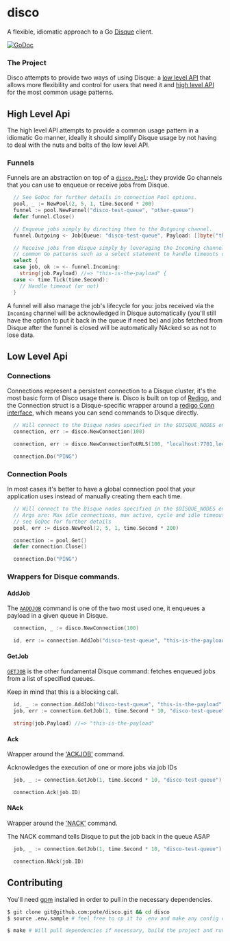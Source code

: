 # disco

A flexible, idiomatic approach to a Go [Disque](https://github.com/antirez/disque) client.

[![GoDoc](https://godoc.org/github.com/pote/disco?status.svg)](https://godoc.org/github.com/pote/disco)

### The Project

Disco attempts to provide two ways of using Disque: a [low level API](#low-level-api) that allows more flexibility and control for users that need it and [high level API](#high-level-api) for the most common usage patterns.

## High Level Api

The high level API attempts to provide a common usage pattern in a idiomatic Go manner, ideally it should simplify Disque usage by not having to deal with the nuts and bolts of the low level API.

### Funnels

Funnels are an abstraction on top of a [`disco.Pool`](https://godoc.org/github.com/pote/disco#Pool): they provide Go channels that you can use to enqueue or receive jobs from Disque.


```Go
  // See GoDoc for further details in connection Pool options.
  pool, _ := NewPool(2, 5, 1, time.Second * 200)
  funnel := pool.NewFunnel("disco-test-queue", "other-queue")
  defer funnel.Close()

  // Enqueue jobs simply by directing them to the Outgoing channel.
  funnel.Outgoing <- Job{Queue: "disco-test-queue", Payload: []byte("this-is-the-payload")}:

  // Receive jobs from disque simply by leveraging the Incoming channel, you can leverage
  // common Go patterns such as a select statement to handle timeouts or other kinds of errors.
  select {
  case job, ok := <- funnel.Incoming:
    string(job.Payload) //=> "this-is-the-payload" {
  case <- time.Tick(time.Second):
    // Handle timeout (or not)
  }
```

A funnel will also manage the job's lifecycle for you: jobs received via the `Incoming` channel will be acknowledged in Disque automatically (you'll still have the option to put it back in the queue if need be) and jobs fetched from Disque after the funnel is closed will be automatically NAcked so as not to lose data.

## Low Level Api

### Connections

Connections represent a persistent connection to a Disque cluster, it's the most basic form of Disco usage there is. Disco is built on top of [Redigo](https://github.com/garyburd/redigo), and the Connection struct is a Disque-specific wrapper around a [redigo Conn interface](https://godoc.org/github.com/garyburd/redigo/redis#Conn), which means you can send commands to Disque directly.

```Go
  // Will connect to the Disque nodes specified in the $DISQUE_NODES env variable.
  connection, err := disco.NewConnection(100)

  connection, err := disco.NewConnectionToURLS(100, "localhost:7701,localhost:7702,localhost:7703")

  connection.Do("PING")
```

### Connection Pools

In most cases it's better to have a global connection pool that your application uses instead of manually creating them each time.

```Go
  // Will connect to the Disque nodes specified in the $DISQUE_NODES env variable.
  // Args are: Max idle connections, max active, cycle and idle timeout.
  // see GoDoc for further details
  pool, err := disco.NewPool(2, 5, 1, time.Second * 200)

  connection := pool.Get()
  defer connection.Close()

  connection.Do("PING")
```

### Wrappers for Disque commands.

#### AddJob

The [`AADDJOB`](https://github.com/antirez/disque#addjob-queue_name-job-ms-timeout-replicate-count-delay-sec-retry-sec-ttl-sec-maxlen-count-async) command is one of the two most used one, it enqueues a payload in a given queue in Disque.

```Go
  connection, _ := disco.NewConnection(100)

  id, err := connection.AddJob("disco-test-queue", "this-is-the-payload", time.Second * 10)
```

#### GetJob

[`GETJOB`](https://github.com/antirez/disque#getjob-nohang-timeout-ms-timeout-count-count-withcounters-from-queue1-queue2--queuen) is the other fundamental Disque command: fetches enqueued jobs from a list of specified queues.

Keep in mind that this is a blocking call.

```Go
  id, _ := connection.AddJob("disco-test-queue", "this-is-the-payload", time.Second * 10)
  job, err := connection.GetJob(1, time.Second * 10, "disco-test-queue")

  string(job.Payload) //=> "this-is-the-payload"
```

#### Ack

Wrapper around the ['ACKJOB'](https://github.com/antirez/disque#ackjob-jobid1-jobid2--jobidn) command.

Acknowledges the execution of one or more jobs via job IDs


```Go
  job, _ := connection.GetJob(1, time.Second * 10, "disco-test-queue")

  connection.Ack(job.ID)
```



#### NAck

Wrapper around the ['NACK'](https://github.com/antirez/disque#nack-job-id--job-id) command.

The NACK command tells Disque to put the job back in the queue ASAP

```Go
  job, _ := connection.GetJob(1, time.Second * 10, "disco-test-queue")

  connection.NAck(job.ID)
```

## Contributing

You'll need [gpm](https://github.com/pote/gpm) installed in order to pull in the necessary dependencies.

```bash
$ git clone git@github.com:pote/disco.git && cd disco
$ source .env.sample # feel free to cp it to .env and make any config changes you deem necessary.

$ make # Will pull dependencies if necessary, build the project and run the test suite.
```
